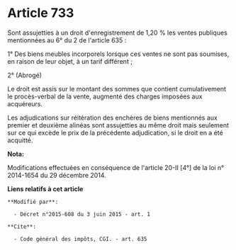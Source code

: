 # Article 733

Sont assujetties à un droit d'enregistrement de 1,20 % les ventes publiques mentionnées au 6° du 2 de l'article 635 : 

1° Des biens meubles incorporels lorsque ces ventes ne sont pas soumises, en raison de leur objet, à un tarif différent ; 

2° (Abrogé) 

Le droit est assis sur le montant des sommes que contient cumulativement le procès-verbal de la vente, augmenté des charges
imposées aux acquéreurs. 

Les adjudications sur réitération des enchères de biens mentionnés aux premier et deuxième alinéas  sont assujetties au même
droit mais seulement sur ce qui excède le prix de la précédente adjudication, si le droit en a été acquitté.

**Nota:**

Modifications effectuées en conséquence de l'article 20-II [4°] de la loi n° 2014-1654 du 29 décembre 2014.

**Liens relatifs à cet article**

	**Modifié par**:

	  - Décret n°2015-608 du 3 juin 2015 - art. 1

	**Cite**:

	  - Code général des impôts, CGI. - art. 635
